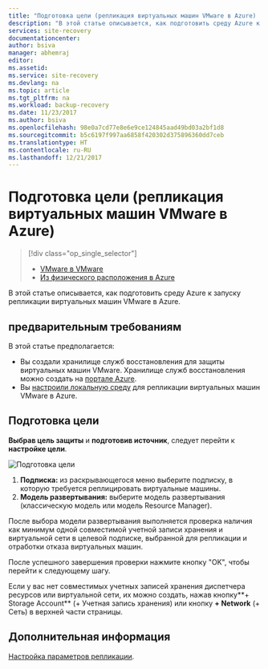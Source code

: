 ```yaml
---
title: "Подготовка цели (репликация виртуальных машин VMware в Azure) | Документация Майкрософт"
description: "В этой статье описывается, как подготовить среду Azure к запуску репликации виртуальных машин VMware в Azure."
services: site-recovery
documentationcenter: 
author: bsiva
manager: abhemraj
editor: 
ms.assetid: 
ms.service: site-recovery
ms.devlang: na
ms.topic: article
ms.tgt_pltfrm: na
ms.workload: backup-recovery
ms.date: 11/23/2017
ms.author: bsiva
ms.openlocfilehash: 98e0a7cd77e8e6e9ce124845aad49bd03a2bf1d8
ms.sourcegitcommit: b5c6197f997aa6858f420302d375896360dd7ceb
ms.translationtype: HT
ms.contentlocale: ru-RU
ms.lasthandoff: 12/21/2017
---
```

# <a name="prepare-target-vmware-to-azure"></a>Подготовка цели (репликация виртуальных машин VMware в Azure)
> [!div class="op_single_selector"]
> * [VMware в VMware](./site-recovery-prepare-target-vmware-to-azure.md)
> * [Из физического расположения в Azure](./site-recovery-prepare-target-physical-to-azure.md)

В этой статье описывается, как подготовить среду Azure к запуску репликации виртуальных машин VMware в Azure.

## <a name="prerequisites"></a>предварительным требованиям

В этой статье предполагается:
- Вы создали хранилище служб восстановления для защиты виртуальных машин VMware. Хранилище служб восстановления можно создать на [портале Azure](http://portal.azure.com "Портал Azure").
- Вы [настроили локальную среду](./site-recovery-set-up-vmware-to-azure.md) для репликации виртуальных машин VMware в Azure.

## <a name="prepare-target"></a>Подготовка цели

**Выбрав цель защиты** и **подготовив источник**, следует перейти к **настройке цели**.

![Подготовка цели](./media/site-recovery-prepare-target-vmware-to-azure/prepare-target-vmware-to-azure.png)

1. **Подписка:** из раскрывающегося меню выберите подписку, в которую требуется реплицировать виртуальные машины.
2. **Модель развертывания:** выберите модель развертывания (классическую модель или модель Resource Manager).

После выбора модели развертывания выполняется проверка наличия как минимум одной совместимой учетной записи хранения и виртуальной сети в целевой подписке, выбранной для репликации и отработки отказа виртуальных машин.

После успешного завершения проверки нажмите кнопку "OK", чтобы перейти к следующему шагу.

Если у вас нет совместимых учетных записей хранения диспетчера ресурсов или виртуальной сети, их можно создать, нажав кнопку**+ Storage Account** (+ Учетная запись хранения) или кнопку **+ Network** (+ Сеть) в верхней части страницы.

## <a name="next-steps"></a>Дополнительная информация
[Настройка параметров репликации](./site-recovery-setup-replication-settings-vmware.md).
